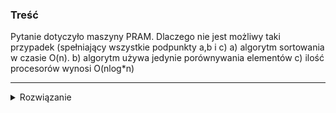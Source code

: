 ### Treść
Pytanie dotyczyło maszyny PRAM. Dlaczego nie jest możliwy taki przypadek (spełniający wszystkie podpunkty a,b i c)
a) algorytm sortowania w czasie O(n).
b) algorytm używa jedynie porównywania elementów
c) ilość procesorów wynosi O(nlog*n)

------
<details><summary>Rozwiązanie</summary>
<p>

